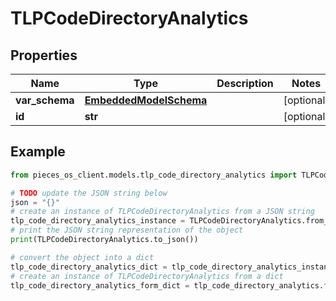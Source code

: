# TLPCodeDirectoryAnalytics


## Properties

Name | Type | Description | Notes
------------ | ------------- | ------------- | -------------
**var_schema** | [**EmbeddedModelSchema**](EmbeddedModelSchema) |  | [optional] 
**id** | **str** |  | [optional] 

## Example

```python
from pieces_os_client.models.tlp_code_directory_analytics import TLPCodeDirectoryAnalytics

# TODO update the JSON string below
json = "{}"
# create an instance of TLPCodeDirectoryAnalytics from a JSON string
tlp_code_directory_analytics_instance = TLPCodeDirectoryAnalytics.from_json(json)
# print the JSON string representation of the object
print(TLPCodeDirectoryAnalytics.to_json())

# convert the object into a dict
tlp_code_directory_analytics_dict = tlp_code_directory_analytics_instance.to_dict()
# create an instance of TLPCodeDirectoryAnalytics from a dict
tlp_code_directory_analytics_form_dict = tlp_code_directory_analytics.from_dict(tlp_code_directory_analytics_dict)
```



